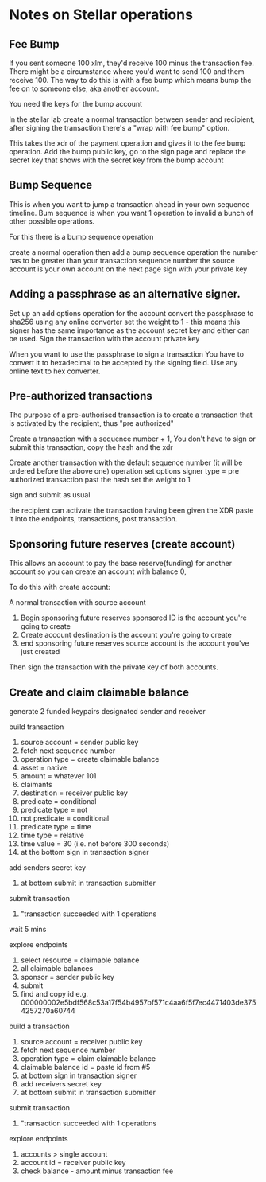 # Notes on Stellar operations

## Fee Bump

If you sent someone 100 xlm, they'd receive 100 minus the transaction fee. 
There might be a circumstance where you'd want to send 100 and them receive 100. 
The way to do this is with a fee bump which means bump the fee on to someone else, aka another account. 

You need the keys for the bump account

In the stellar lab create a normal transaction between sender and recipient, 
after signing the transaction there's a "wrap with fee bump" option. 

This takes the xdr of the payment operation and gives it to the fee bump operation. 
Add the bump public key, go to the sign page and replace the secret key that shows with the secret key from the bump account

## Bump Sequence

This is when you want to jump a transaction ahead in your own sequence timeline. 
Bum sequence is when you want 1 operation to invalid a bunch of other possible operations. 

For this there is a bump sequence operation

create a normal  operation
then add a bump sequence operation
the number has to be greater than your transaction sequence number
the source account is your own account
on the next page sign with your private key


## Adding a passphrase as an alternative signer. 

Set up an add options operation for the account
convert the passphrase to sha256 using any online converter
set the weight to 1 - this means this signer has the same importance as the account secret key and either can be used. 
Sign the transaction with the account private key
  
When you want to use the passphrase to sign a transaction 
You have to convert it to hexadecimal to be accepted by the signing field.  Use any online text to  hex converter. 
  
  
## Pre-authorized transactions

The purpose of a pre-authorised transaction is to create a transaction that is activated by the recipient, 
thus "pre authorized"
  
Create a transaction with a sequence number + 1, 
You don't have to sign or submit this transaction, copy the hash and the xdr
    
Create another transaction with the default sequence number (it will be ordered before the above one) 
operation set options
signer type = pre authorized transaction
past the hash 
set the weight to 1
      
sign and submit as usual 
    
the recipient can activate the transaction having been given the XDR
paste it into the endpoints, transactions, post transaction. 
    
## Sponsoring future reserves (create account)

  This allows an account to pay the base reserve(funding) for another account
  so you can create an account with balance 0, 
  
  To do this with create account:
  
A normal transaction with source account
      
1. Begin sponsoring future reserves
sponsored ID is the account you're going to create
2. Create account
destination is the account you're going to create
3. end sponsoring future reserves
source account is the account you've just created
          
Then sign the transaction with the private key of both accounts. 
      
## Create and claim claimable balance

generate 2 funded keypairs designated sender and receiver

build transaction
1. source account = sender public key
2. fetch next sequence number
3. operation type = create claimable balance
4. asset = native
5. amount = whatever 101
6. claimants
7. destination = receiver public key
8. predicate = conditional 
9. predicate type = not
10. not predicate = conditional
11. predicate type = time 
12. time type = relative
13. time value = 30 (i.e. not before 300 seconds) 
14. at the bottom sign in transaction signer

add senders secret key
1. at bottom submit in transaction submitter

submit transaction
1. "transaction succeeded with 1 operations

wait 5 mins

explore endpoints
1. select resource = claimable balance
2. all claimable balances
3. sponsor = sender public key 
4. submit
5. find and copy id e.g. 000000002e5bdf568c53a17f54b4957bf571c4aa6f5f7ec4471403de3754257270a60744

build a transaction
1. source account = receiver public key 
2. fetch next sequence number
3. operation type = claim claimable balance
4. claimable balance id = paste id from #5
5. at bottom sign in transaction signer
6. add receivers secret key
7. at bottom submit in transaction submitter

submit transaction
1. "transaction succeeded with 1 operations

explore endpoints
1. accounts > single account
2. account id = receiver public key
3. check balance - amount minus transaction fee
		
	

